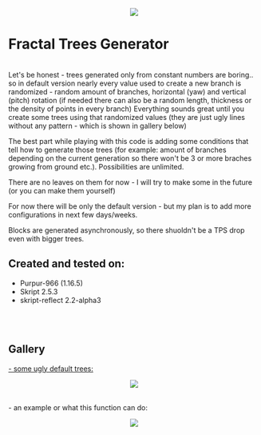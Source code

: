 <p align="center">
  <img src="https://i.imgur.com/XBAtE7W.png"><br>
</p>

# Fractal Trees Generator

<br>
Let's be honest - trees generated only from constant numbers are boring.. so in default version nearly every value used to create a new branch is randomized - random amount of branches, horizontal (yaw) and vertical (pitch) rotation (if needed there can also be a random length, thickness or the density of points in every branch)
Everything sounds great until you create some trees using that randomized values (they are just ugly lines without any pattern - which is shown in gallery below)

The best part while playing with this code is adding some conditions that tell how to generate those trees (for example: amount of branches depending on the current generation so there won't be 3 or more braches growing from ground etc.). Possibilities are unlimited.

There are no leaves on them for now - I will try to make some in the future (or you can make them yourself)

For now there will be only the default version - but my plan is to add more configurations in next few days/weeks.

Blocks are generated asynchronously, so there shuoldn't be a TPS drop even with bigger trees.


## Created and tested on:
- Purpur-966 (1.16.5)
- Skript 2.5.3 
- skript-reflect 2.2-alpha3

<br><br>

## Gallery


[- some ugly default trees:<br>](default.sk)
<p align="center">
  <img src="https://i.imgur.com/4yLdU4b.jpg"><br><br>
</p>
- an example or what this function can do:<br><p align="center">
  <img src="https://media.discordapp.net/attachments/393129870722596868/815654840163369050/unknown.png">
</p>
